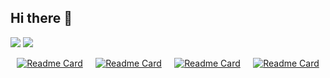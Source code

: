 ## Hi there 👋

<!--
**bhargavratnala/bhargavratnala** is a ✨ _special_ ✨ repository because its `README.md` (this file) appears on your GitHub profile.

Here are some ideas to get you started:

- 🔭 I’m currently working on ...
- 🌱 I’m currently learning ...
- 👯 I’m looking to collaborate on ...
- 🤔 I’m looking for help with ...
- 💬 Ask me about ...
- 📫 How to reach me: ...
- 😄 Pronouns: ...
- ⚡ Fun fact: ...
-->

<picture>
  <source
    srcset="https://github-readme-stats.vercel.app/api/top-langs/?username=bhargavratnala&layout=compact&langs_count=6&theme=transparent&hide_border=true"
    media="(prefers-color-scheme: dark)"
  />
  <source
    srcset="https://github-readme-stats.vercel.app/api/top-langs/?username=bhargavratnala&layout=compact&langs_count=6&hide_border=true"
    media="(prefers-color-scheme: light), (prefers-color-scheme: no-preference)"
  />
  <img src="https://github-readme-stats.vercel.app/api?username=bhargavratnala&show_icons=true" />
</picture>

<picture>
  <source
    srcset="https://github-readme-stats.vercel.app/api?username=bhargavratnala&show_icons=true&theme=transparent&hide_border=true"
    media="(prefers-color-scheme: dark)"
  />
  <source
    srcset="https://github-readme-stats.vercel.app/api?username=bhargavratnala&show_icons=true&hide_border=true"
    media="(prefers-color-scheme: light), (prefers-color-scheme: no-preference)"
  />
  <img src="https://github-readme-stats.vercel.app/api?username=bhargavratnala&show_icons=true" />
</picture>

<div style="display: flex; flex-wrap: wrap; justify-content: space-around;">

  <picture>
    <source
      srcset="https://github-readme-stats.vercel.app/api/pin/?username=bhargavratnala&repo=codespace&theme=transparent"
      media="(prefers-color-scheme: dark)"
    />
    <source
      srcset="https://github-readme-stats.vercel.app/api/pin/?username=bhargavratnala&repo=codespace"
      media="(prefers-color-scheme: dark)"
    />
  
  [![Readme Card](https://github-readme-stats.vercel.app/api/pin/?username=bhargavratnala&repo=codespace&theme=transparent)](https://github.com/bhargavratnala/codespace)

  </picture>

  <picture>
    <source
      srcset="https://github-readme-stats.vercel.app/api/pin/?username=bhargavratnala&repo=bhargavratnala.github.io&theme=transparent"
      media="(prefers-color-scheme: dark)"
    />
    <source
      srcset="https://github-readme-stats.vercel.app/api/pin/?username=bhargavratnala&repo=bhargavratnala.github.io"
      media="(prefers-color-scheme: dark)"
    />

  [![Readme Card](https://github-readme-stats.vercel.app/api/pin/?username=bhargavratnala&repo=bhargavratnala.github.io&theme=transparent)](https://github.com/bhargavratnala/codespace)

  </picture>

  <picture>
    <source
      srcset="https://github-readme-stats.vercel.app/api/pin/?username=bhargavratnala&repo=prims-algorithm&theme=transparent"
      media="(prefers-color-scheme: dark)"
    />
    <source
      srcset="https://github-readme-stats.vercel.app/api/pin/?username=bhargavratnala&repo=prims-algorithm"
      media="(prefers-color-scheme: dark)"
    />

  [![Readme Card](https://github-readme-stats.vercel.app/api/pin/?username=bhargavratnala&repo=prims-algorithm&theme=transparent)](https://github.com/bhargavratnala/codespace)

  </picture>
 
  <picture>
    <source
      srcset="https://github-readme-stats.vercel.app/api/pin/?username=bhargavratnala&repo=TOCmodelDemo&theme=transparent"
      media="(prefers-color-scheme: dark)"
    />
    <source
      srcset="https://github-readme-stats.vercel.app/api/pin/?username=bhargavratnala&repo=TOCmodelDemo"
      media="(prefers-color-scheme: dark)"
    />

  [![Readme Card](https://github-readme-stats.vercel.app/api/pin/?username=bhargavratnala&repo=TOCmodelDemo&theme=transparent)](https://github.com/bhargavratnala/codespace)

  </picture>
</div>